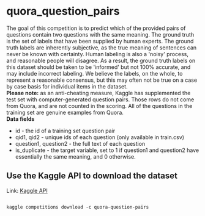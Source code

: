# quora_question_pairs <br>

The goal of this competition is to predict which of the provided pairs of questions contain two questions with the same meaning. The ground truth is the set of labels that have been supplied by human experts. The ground truth labels are inherently subjective, as the true meaning of sentences can never be known with certainty. Human labeling is also a 'noisy' process, and reasonable people will disagree. As a result, the ground truth labels on this dataset should be taken to be 'informed' but not 100% accurate, and may include incorrect labeling. We believe the labels, on the whole, to represent a reasonable consensus, but this may often not be true on a case by case basis for individual items in the dataset. <br>
<b>Please note:</b> as an anti-cheating measure, Kaggle has supplemented the test set with computer-generated question pairs. Those rows do not come from Quora, and are not counted in the scoring. All of the questions in the training set are genuine examples from Quora. <br>
<b>Data fields</b>
* id - the id of a training set question pair 
* qid1, qid2 - unique ids of each question (only available in train.csv) 
* question1, question2 - the full text of each question 
* is_duplicate - the target variable, set to 1 if question1 and question2 have essentially the same meaning, and 0 otherwise.

## Use the Kaggle API to download the dataset

Link: <a href="https://github.com/Kaggle/kaggle-api">Kaggle API</a>

<code>
kaggle competitions download -c quora-question-pairs
</code>
